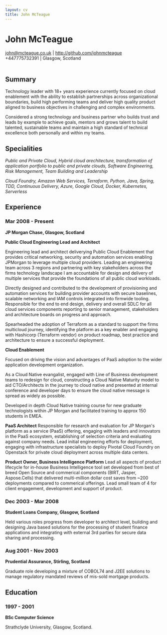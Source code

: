```yaml
---
layout: cv
title: John McTeague
---
```

# John McTeague

<div id="webaddress">
<i class="far fa-envelope"></i> <a href="mailto:john@mcteague.co.uk">john@mcteague.co.uk</a>
| <i class="fab fa-github"></i> <a href="http://github.com/johnmcteague">http://github.com/johnmcteague</a> <br/>
<i class="fas fa-mobile-alt"></i> +447775732391
| <i class="fas fa-map-marker-alt"></i> Glasgow, Scotland

</div>
<br/>

## Summary
Technology leader with 18+ years experience currently focused on cloud enablement with the ability to establish partnerships across organizational boundaries, build high performing teams and deliver high quality product aligned to business objectives in challenging and complex environments.

Considered a strong technology and business partner who builds trust and leads by example to achieve goals, mentors and grows talent to build talented, sustainable teams and maintain a high standard of technical excellence both personally and within my teams. 

## Specialities

*Public and Private Cloud, Hybrid cloud arechitecture, transformation of application portfolio to public and private clouds, Software Engineering, Risk Management, Team Building and Leadership*

*Cloud Foundry, Amazon Web Services, Terraform, Python, Java, Spring, TDD, Continuous Delivery, Azure, Google Cloud, Docker, Kubernetes, Serverless*

## Experience

### Mar 2008 - Present

__JP Morgan Chase, Glasgow, Scotland__

__Public Cloud Engineering Lead and Architect__

Engineering lead and architect deliverying Public Cloud Enablement that provides critical networking, security and automation services enabling JPMorgan to leverage multiple cloud providers. Leading an engineering team across 3 regions and partnering with key stakeholders across the firms technology landscape I am accountable for design and delivery of multiple services that provide the foundations of all public cloud workloads.

Directly designed and contributed to the development of provisioning and automation services for building provider accounts with secure baselines, scalable networking and IAM controls integrated into firmwide tooling. Responsible for the end to end design, delivery and overall SDLC for all cloud services components reporting to senior management,  stakeholders and architecture boards on progress and approach.

Spearheaded the adoption of Terraform as a standard to support the firms multicloud journey, identifying the platform as a key enabler and engaging with Hashicorp (Terraform vendor) on product roadmap, best practice and architecture to ensure a successful deployment.

__Cloud Enablement__

Focused on driving the vision and advantages of PaaS adoption to the wider application development organization.

As a Cloud Native evangalist, engaged with Line of Business development teams to redesign for cloud, constructing a Cloud Native Maturity model to aid CTO/Architects in the journey to cloud native and presented at internal conference and developer days to ensure the cloud native message is spread as widely as possible.

Developed in depth Cloud Native training course for new graduate technologists within JP Morgan and facilitated training to approx 150 students in EMEA.

__PaaS Architect__
Responsible for research and evaluation for JP Morgan's platform as a service (PaaS) offering, engaging with leaders and innovators in the PaaS ecosystem, establishing of selection criteria and evaluating against company needs. Lead initial engineering efforts for deployment, engaging with infrastructure specialists to deploy Pivotal Cloud Foundry on Openstack for private cloud deployment across multiple data centers.


__Product Owner, Business Intelligence Platform__
Lead all aspects of product lifecycle for in-house Business Intelligence tool set developed from best of breed Open Source and commerical components (BIRT, Jasper, Aspose.Cells) that delivered multi-million dollar cost saves from ~200 deployments compared to commerical offerings. Lead small team of 4 for client engagement, development and support of product.

### Dec 2003 - Mar 2008

__Student Loans Company, Glasgow, Scotland__

Held various roles progress from developer to architect level, building and designing Java based solutions for the processing of student finance applications and integrating with external 3rd parties for secure data sharing and processing.


### Aug 2001 - Nov 2003

__Prudential Assurance, Stirling, Scotland__

Graduate role developing a mixture of COBOL74 and J2EE solutions to manage regulatory mandated reviews of mis-sold mortgage products.

## Education

### 1997 - 2001

__BSc Computer Science__

Strathclyde University, Glasgow, Scotland.

<!-- ### Footer

Last updated: May 2019 -->


